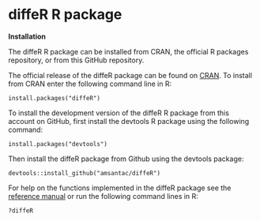 diffeR R package
======

**Installation**

The diffeR R package can be installed from CRAN, the official R packages repository, or from this GitHub repository.

The official release of the diffeR package can be found on [CRAN](http://cran.r-project.org/package=diffeR). To install from CRAN enter the following command line in R: 

```{r}
install.packages("diffeR")
```

To install the development version of the diffeR R package from this account on GitHub, first install the devtools R package using the following command:

```{r}
install.packages("devtools")
```

Then install the diffeR package from Github using the devtools package:

```{r}
devtools::install_github("amsantac/diffeR")
```

For help on the functions implemented in the diffeR package see the [reference manual](/diffeR-manual.pdf) or run the following command lines in R:

```{r}
?diffeR
```

